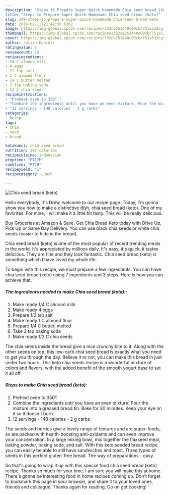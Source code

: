 ```yaml
---
description: "Steps to Prepare Super Quick Homemade Chia seed bread (keto)"
title: "Steps to Prepare Super Quick Homemade Chia seed bread (keto)"
slug: 349-steps-to-prepare-super-quick-homemade-chia-seed-bread-keto
date: 2019-08-12T21:42:50.636Z
image: https://img-global.cpcdn.com/recipes/332ce251440c09cb/751x532cq70/chia-seed-bread-keto-recipe-main-photo.jpg
thumbnail: https://img-global.cpcdn.com/recipes/332ce251440c09cb/751x532cq70/chia-seed-bread-keto-recipe-main-photo.jpg
cover: https://img-global.cpcdn.com/recipes/332ce251440c09cb/751x532cq70/chia-seed-bread-keto-recipe-main-photo.jpg
author: Julian Daniels
ratingvalue: 5
reviewcount: 15
recipeingredient:
- 14 C almond milk
- 4 eggs
- 12 tsp salt
- 1 C almond flour
- 14 C butter melted
- 2 tsp baking soda
- 12 C chia seeds
recipeinstructions:
- "Preheat oven to 350°."
- "Combine the ingredients until you have an even mixture. Pour the mixture into a greased bread tin. Bake for 30 minutes. Keep your eye on it so it doesn&#39;t burn."
- "12 servings - 148 calories - 2 g carbs"
categories:
- Resep
tags:
- chia
- seed
- bread

katakunci: chia seed bread
nutrition: 202 calories
recipecuisine: Indonesian
preptime: "PT17M"
cooktime: "PT2H"
recipeyield: "1"
recipecategory: Lunch

---
```



![Chia seed bread (keto)](https://img-global.cpcdn.com/recipes/332ce251440c09cb/751x532cq70/chia-seed-bread-keto-recipe-main-photo.jpg)

Hello everybody, it's Drew, welcome to our recipe page. Today, I'm gonna show you how to make a distinctive dish, chia seed bread (keto). One of my favorites. For mine, I will make it a little bit tasty. This will be really delicious.

Buy Groceries at Amazon &amp; Save. Get Chia Bread Keto today with Drive Up, Pick Up or Same Day Delivery. You can use black chia seeds or white chia seeds (easier to hide in the bread).

Chia seed bread (keto) is one of the most popular of recent trending meals in the world. It's appreciated by millions daily. It's easy, it's quick, it tastes delicious. They are fine and they look fantastic. Chia seed bread (keto) is something which I have loved my whole life.


To begin with this recipe, we must prepare a few ingredients. You can have chia seed bread (keto) using 7 ingredients and 3 steps. Here is how you can achieve that.

##### The ingredients needed to make Chia seed bread (keto)::

1. Make ready 1/4 C almond milk
1. Make ready 4 eggs
1. Prepare 1/2 tsp salt
1. Make ready 1 C almond flour
1. Prepare 1/4 C butter, melted
1. Take 2 tsp baking soda
1. Make ready 1/2 C chia seeds


The chia seeds inside the bread give a nice crunchy bite to it. Along with the other seeds on top, this low-carb chia seed bread is exactly what you need to get you through the day. Believe it or not, you can make this bread in just under two hours. This keto chia seeds recipe is a wonderful mixture of colors and flavors, with the added benefit of the smooth yogurt base to set it all off. 

##### Steps to make Chia seed bread (keto):

1. Preheat oven to 350°.
1. Combine the ingredients until you have an even mixture. Pour the mixture into a greased bread tin. Bake for 30 minutes. Keep your eye on it so it doesn&#39;t burn.
1. 12 servings - 148 calories - 2 g carbs


The seeds and berries give a lovely range of textures and are super-foods, so are packed with health-boosting anti-oxidants and can even improve your concentration. In a large mixing bowl, mix together the flaxseed meal, baking powder, baking soda, and salt. With this keto seeded bread recipe, you can easily be able to still have sandwiches and toast. Three types of seeds in this perfect gluten-free bread. The way of preparations - easy. 

So that's going to wrap it up with this special food chia seed bread (keto) recipe. Thanks so much for your time. I am sure you will make this at home. There's gonna be interesting food in home recipes coming up. Don't forget to bookmark this page in your browser, and share it to your loved ones, friends and colleague. Thanks again for reading. Go on get cooking!
